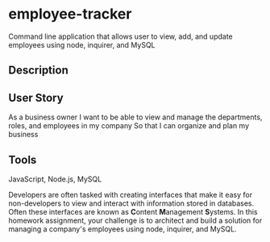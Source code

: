 # employee-tracker
Command line application that allows user to view, add, and update employees using node, inquirer, and MySQL

## Description 


## User Story
As a business owner
I want to be able to view and manage the departments, roles, and employees in my company
So that I can organize and plan my business

## Tools
JavaScript, Node.js, MySQL



Developers are often tasked with creating interfaces that make it easy for non-developers to view and interact with information stored in databases. Often these interfaces are known as **C**ontent **M**anagement **S**ystems. In this homework assignment, your challenge is to architect and build a solution for managing a company's employees using node, inquirer, and MySQL.